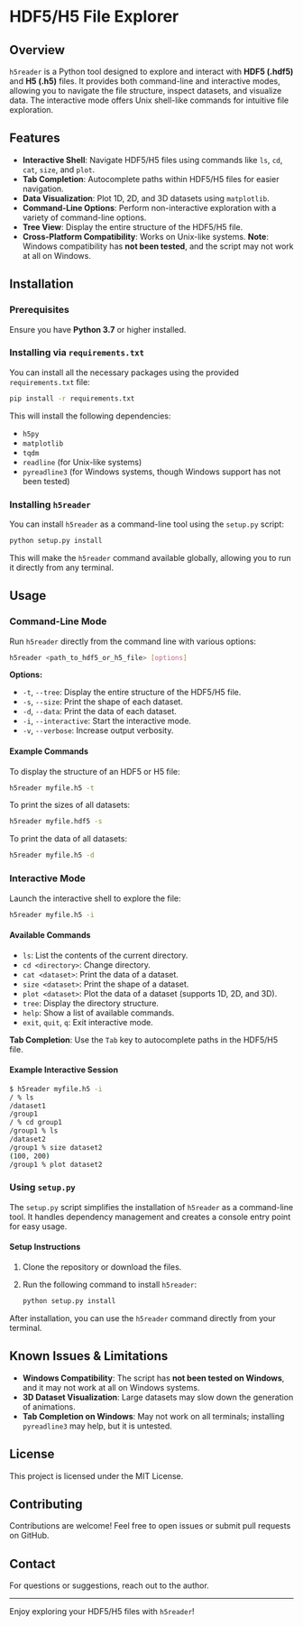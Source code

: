 # HDF5/H5 File Explorer

## Overview

`h5reader` is a Python tool designed to explore and interact with **HDF5 (.hdf5)** and **H5 (.h5)** files. It provides both command-line and interactive modes, allowing you to navigate the file structure, inspect datasets, and visualize data. The interactive mode offers Unix shell-like commands for intuitive file exploration.

## Features

- **Interactive Shell**: Navigate HDF5/H5 files using commands like `ls`, `cd`, `cat`, `size`, and `plot`.
- **Tab Completion**: Autocomplete paths within HDF5/H5 files for easier navigation.
- **Data Visualization**: Plot 1D, 2D, and 3D datasets using `matplotlib`.
- **Command-Line Options**: Perform non-interactive exploration with a variety of command-line options.
- **Tree View**: Display the entire structure of the HDF5/H5 file.
- **Cross-Platform Compatibility**: Works on Unix-like systems. **Note**: Windows compatibility has **not been tested**, and the script may not work at all on Windows.

## Installation

### Prerequisites

Ensure you have **Python 3.7** or higher installed.

### Installing via `requirements.txt`

You can install all the necessary packages using the provided `requirements.txt` file:

```bash
pip install -r requirements.txt
```

This will install the following dependencies:
- `h5py`
- `matplotlib`
- `tqdm`
- `readline` (for Unix-like systems)
- `pyreadline3` (for Windows systems, though Windows support has not been tested)

### Installing `h5reader`

You can install `h5reader` as a command-line tool using the `setup.py` script:

```bash
python setup.py install
```

This will make the `h5reader` command available globally, allowing you to run it directly from any terminal.

## Usage

### Command-Line Mode

Run `h5reader` directly from the command line with various options:

```bash
h5reader <path_to_hdf5_or_h5_file> [options]
```

**Options:**

- `-t`, `--tree`: Display the entire structure of the HDF5/H5 file.
- `-s`, `--size`: Print the shape of each dataset.
- `-d`, `--data`: Print the data of each dataset.
- `-i`, `--interactive`: Start the interactive mode.
- `-v`, `--verbose`: Increase output verbosity.

#### Example Commands

To display the structure of an HDF5 or H5 file:

```bash
h5reader myfile.h5 -t
```

To print the sizes of all datasets:

```bash
h5reader myfile.hdf5 -s
```

To print the data of all datasets:

```bash
h5reader myfile.h5 -d
```

### Interactive Mode

Launch the interactive shell to explore the file:

```bash
h5reader myfile.h5 -i
```

#### Available Commands

- `ls`: List the contents of the current directory.
- `cd <directory>`: Change directory.
- `cat <dataset>`: Print the data of a dataset.
- `size <dataset>`: Print the shape of a dataset.
- `plot <dataset>`: Plot the data of a dataset (supports 1D, 2D, and 3D).
- `tree`: Display the directory structure.
- `help`: Show a list of available commands.
- `exit`, `quit`, `q`: Exit interactive mode.

**Tab Completion**: Use the `Tab` key to autocomplete paths in the HDF5/H5 file.

#### Example Interactive Session

```bash
$ h5reader myfile.h5 -i
/ % ls
/dataset1
/group1
/ % cd group1
/group1 % ls
/dataset2
/group1 % size dataset2
(100, 200)
/group1 % plot dataset2
```

### Using `setup.py`

The `setup.py` script simplifies the installation of `h5reader` as a command-line tool. It handles dependency management and creates a console entry point for easy usage.

#### Setup Instructions

1. Clone the repository or download the files.
2. Run the following command to install `h5reader`:

   ```bash
   python setup.py install
   ```

After installation, you can use the `h5reader` command directly from your terminal.

## Known Issues & Limitations

- **Windows Compatibility**: The script has **not been tested on Windows**, and it may not work at all on Windows systems.
- **3D Dataset Visualization**: Large datasets may slow down the generation of animations.
- **Tab Completion on Windows**: May not work on all terminals; installing `pyreadline3` may help, but it is untested.

## License

This project is licensed under the MIT License.

## Contributing

Contributions are welcome! Feel free to open issues or submit pull requests on GitHub.

## Contact

For questions or suggestions, reach out to the author.

---

Enjoy exploring your HDF5/H5 files with `h5reader`!
